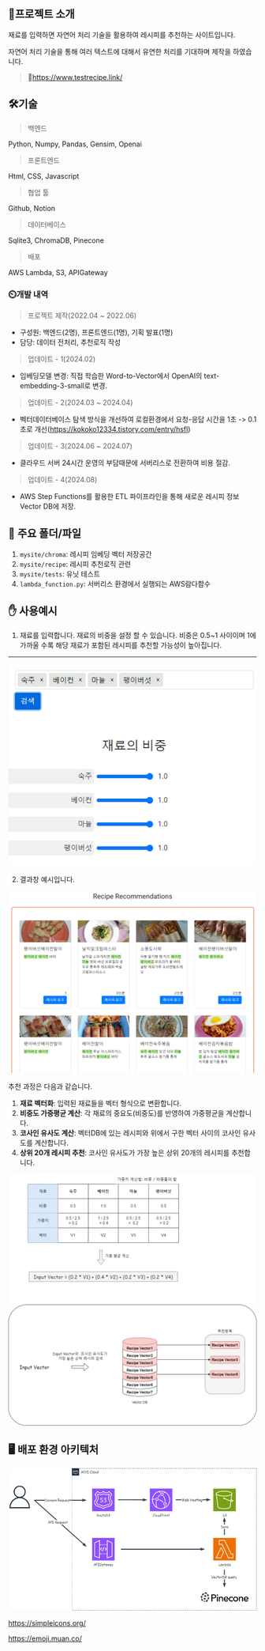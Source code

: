 ## :book:프로젝트 소개

재료를 입력하면 자연어 처리 기술을 활용하여 레시피를 추천하는 사이트입니다.

자연어 처리 기술을 통해 여러 텍스트에 대해서 유연한 처리를 기대하며 제작을 하였습니다.

> :link:https://www.testrecipe.link/





## 🛠️기술

> 백엔드

Python, Numpy, Pandas, Gensim, Openai



> 프론트엔드

Html, CSS, Javascript



> 협업 툴

Github, Notion



> 데이터베이스

Sqlite3, ChromaDB, Pinecone

 

> 배포

AWS Lambda, S3, APIGateway





### :timer_clock:개발 내역

> 프로젝트 제작(2022.04 ~ 2022.06)

- 구성원:  백엔드(2명), 프론트엔드(1명), 기획 발표(1명)
- 담당: 데이터 전처리, 추천로직 작성



> 업데이트 - 1(2024.02)

- 임베딩모델 변경: 직접 학습한 Word-to-Vector에서 OpenAI의 text-embedding-3-small로 변경.

>  업데이트 - 2(2024.03 ~ 2024.04)

- 벡터데이터베이스 탐색 방식을 개선하여 로컬환경에서 요청-응답 시간을 1초 -> 0.1초로 개선(https://kokoko12334.tistory.com/entry/hsfl)

> 업데이트 - 3(2024.06 ~ 2024.07)

- 클라우드 서버 24시간 운영의 부담때문에 서버리스로 전환하여 비용 절감.

> 업데이트 - 4(2024.08)

- AWS Step Functions를 활용한 ETL 파이프라인을 통해 새로운 레시피 정보 Vector DB에 저장.



## :file_folder: 주요 폴더/파일


1. `mysite/chroma`: 레시피 임베딩 벡터 저장공간
2. `mysite/recipe`: 레시피 추천로직 관련
3. `mysite/tests`: 유닛 테스트
4. `lambda_function.py`: 서버리스 환경에서 실행되는 AWS람다함수





## :hand: 사용예시

1. 재료를 입력합니다. 재료의 비중을 설정 할 수 있습니다. 비중은 0.5~1 사이이며 1에 가까울 수록 해당 재료가 포함된 레시피를 추천할 가능성이 높아집니다.


---

![](./img/재료입력.png)



2. 결과창 예시입니다.

![](./img/결과출력.png)



추천 과정은 다음과 같습니다.

1. **재료 벡터화**: 입력된 재료들을 벡터 형식으로 변환합니다.
2. **비중도 가중평균 계산**: 각 재료의 중요도(비중도)를 반영하여 가중평균을 계산합니다.
3. **코사인 유사도 계산**: 벡터DB에 있는 레시피와 위에서 구한 벡터 사이의 코사인 유사도를 계산합니다.
4. **상위 20개 레시피 추천**: 코사인 유사도가 가장 높은 상위 20개의 레시피를 추천합니다.<br>

![](./img/설명.png)





## 🖥️ 배포 환경 아키텍처

![](./img/AWS아키텍처.png)









https://simpleicons.org/

https://emoji.muan.co/
